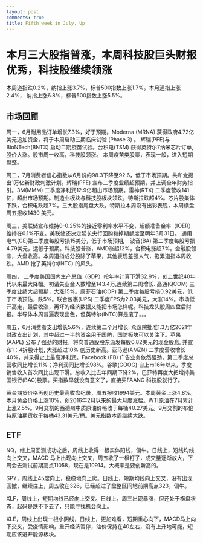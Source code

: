 ```yaml
---
layout: post
comments: true
title: Fifth week in July, Up 
---
```


# 本月三大股指普涨，本周科技股巨头财报优秀，科技股继续领涨

本周道指跌0.2%，纳指上涨3.7%，标普500指数上涨1.7%。本月道指上涨2.4%， 纳指上涨6.8%，标普500指数上涨5.5%。


## 市场回顾

周一，6月耐用品订单增长7.3%，好于预期。Moderna (MRNA) 获得政府4.72亿美元追加资金，将于本周启动三期临床试验 (Phase 3) 。
辉瑞(PFE)与BioNTech(BNTX) 启动二期疫苗试验。台积电(TSM) 获得英特尔7纳米芯片订单, 股价大涨。股市周一收高，科技股领涨。
本周疫苗类股票，表现一般，进入短期盘整。




周二，7月消费者信心指数从6月份的98.3下降至92.6，低于市场预期。共和党提出1万亿新财政刺激计划。辉瑞(PFE) 宣布二季度业绩超预期，并上调全年财务指引。3M(MMM) 二季度净利润12.9亿超出市场预期。雷神(RTX) 二季度营收141亿，超出市场预期。制造业板块与科技股板块领跌，特斯拉跌超4%。芯片股集体下跌，台积电跌超7%。三大股指尾盘大跌。特斯拉本周没有出彩表现，本周横盘周五报收1430 美元。





周三，美联储宣布维持0-0.25%的接近零利率水平不变，超额准备金率（IOER）维持在0.1%不变。美联储还决定延长央行回购和掉期额度至明年3月31日。
通用电气(GE)第二季度每股亏损15美分，低于市场预期,　波音(BA) 第二季度每股亏损4.79美元，远低于预期。科技股普涨，AMD涨超12%，台积电涨超7%。金融股领涨，大盘收高。本周道指成分股除了苹果，其他表现差强人气，拖累道指本周收跌。AMD 抢了英特尔(INTC) 的风头。




周四， 二季度美国国内生产总值（GDP）按年率计算下滑32.9%，创上世纪40年代以来最大降幅。初请失业金人数增至143.4万,连续第二周增长. 
高通(QCOM) 三季度业绩大超预期，大涨15%。康菲石油(COP) 第二季度每股亏损0.92美元，低于市场预估，跌5%。联合包裹(UPS) 二季度EPS为2.03美元，大涨14%。市场低开高走，最后收涨，再坏的经济数据又能把市场怎样呢。科技龙头股周四盘后财报。半导体本周普遍表现出色，但英特尔(INTC)算是废了。。。



周五，6月消费者支出增长5.6%，连续第二个月增长. 众议院批准1.3万亿2021年财政支出计划，其中超过一半的资金用于国防，国防板块可以关注下。苹果(AAPL) 公布了强劲的财报，将向普通股股东派发每股0.82美元的现金股息, 并宣布1：4拆股计划, 大涨超过10% 创历史新高。亚马逊(AMZN) 二季度营收增长40%，并录得史上最高净利润。Facebook (FB) 广告业务依然强劲，第二季度总营收同比增长11%；净利润同比增长98%。谷歌(GOOG) 自上市16年以来，季度销售收入首次同比出现下滑。总收入比去年同期下降2%，巴菲特再度大把增持美国银行(BAC)股票。买指数早就没有意义了，直接买FAANG 科技股就行了。

			
黄金期货价格再创历史最高收盘纪录，周五报收1994美元。本周黄金上涨4.8%。本月黄金价格上涨10%，创2016年2月以来的最大月度涨幅。WTI原油在7月累计上涨2.5%。9月交割的西德州中质原油价格收于每桶40.27美元。9月交割的布伦特原油期货收于每桶43.31美元/桶。美元指数本周继续大跌。



## ETF

NQ，继上周回测成功之后，周线上收得一根实体阳线，偏牛。日线上，短线均线向上交叉，MACD 马上出现向上交叉，周五收了一根钉子，成交量逐渐放大，下周会去测试前期高点11058，现在是10914。大概率是要创新高的。


SPY，周线上45度向上，稳稳地向上爬。日线上，短期均线向上交叉，没有出现回撤，继续往上，周五收在326，已经超过了盘整区间地前期高点323，偏牛。

XLF，周线上，短期均线已经向上交叉。日线上，周三出现暴涨，但还处于横盘状态，起码是跌不下去了，只能寻找机会向上。

XLE，周线上出现一根小阴线，日线上，更加难看，短期重心向下，MACD马上向下交叉，受疫情影响，重开经济暂停，油价保持在40左右，没有上升地可能，短期应该避开能源板块。


















